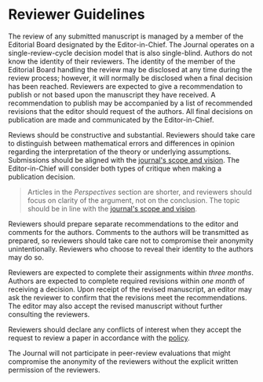# Reviewer Guidelines

The review of any submitted manuscript is managed by a member of the Editorial Board designated by the Editor-in-Chief. The Journal operates on a single-review-cycle decision model that is also single-blind. Authors do not know the identity of their reviewers. The identity of the member of the Editorial Board handling the review may be disclosed at any time during the review process; however, it will normally be disclosed when a final decision has been reached. Reviewers are expected to give a recommendation to publish or not based upon the manuscript they have received. A recommendation to publish may be accompanied by a list of recommended revisions that the editor should request of the authors. All final decisions on publication are made and communicated by the Editor-in-Chief.

Reviews should be constructive and substantial. Reviewers should take care to distinguish between mathematical errors and differences in opinion regarding the interpretation of the theory or underlying assumptions. Submissions should be aligned with the [journal's scope and vision](https://journalprivacyconfidentiality.org/index.php/jpc/about). The Editor-in-Chief will consider both types of critique when making a publication decision.

> Articles in the *Perspectives* section are shorter, and reviewers should focus on clarity of the argument, not on the conclusion. The topic should be in line with the [journal's scope and vision](https://journalprivacyconfidentiality.org/index.php/jpc/about).

Reviewers should prepare separate recommendations to the editor and comments for the authors. Comments to the authors will be transmitted as prepared, so reviewers should take care not to compromise their anonymity unintentionally. Reviewers who choose to reveal their identity to the authors may do so.

Reviewers are expected to complete their assignments within *three months*. Authors are expected to complete required revisions within *one month* of receiving a decision. Upon receipt of the revised manuscript, an editor may ask the reviewer to confirm that the revisions meet the recommendations. The editor may also accept the revised manuscript without further consulting the reviewers.

Reviewers should declare any conflicts of interest when they accept the request to review a paper in accordance with the [policy](https://journalprivacyconfidentiality.org/index.php/jpc/policies).

The Journal will not participate in peer-review evaluations that might compromise the anonymity of the reviewers without the explicit written permission of the reviewers.
